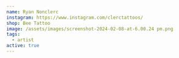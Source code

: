 ```yaml
---
name: Ryan Nonclerc
instagram: https://www.instagram.com/clerctattoos/
shop: Bee Tattoo
image: /assets/images/screenshot-2024-02-08-at-6.00.24 pm.png
tags:
  - artist
active: true
---
```

